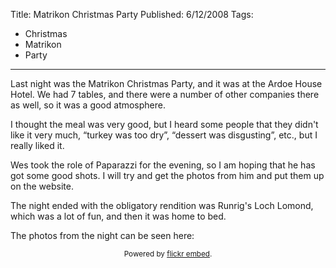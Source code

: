 Title: Matrikon Christmas Party
Published: 6/12/2008
Tags:
- Christmas
- Matrikon
- Party
---

Last night was the Matrikon Christmas Party, and it was at the Ardoe House Hotel. We had 7 tables, and there were a number of other companies there as well, so it was a good atmosphere.

I thought the meal was very good, but I heard some people that they didn't like it very much, “turkey was too dry”, “dessert was disgusting”, etc., but I really liked it.

Wes took the role of Paparazzi for the evening, so I am hoping that he has got some good shots. I will try and get the photos from him and put them up on the website.

The night ended with the obligatory rendition was Runrig's Loch Lomond, which was a lot of fun, and then it was home to bed.

The photos from the night can be seen here:

<div id="flickrembed"></div><small style="display: block; text-align: center; margin: 0 auto;">Powered by <a href="https://flickrembed.com">flickr embed</a>.</small>

<script src="https://flickrembed.com/embed_v2.js.php?source=flickr&layout=responsive&input=72157676066721652&sort=0&by=album&theme=default&scale=fit&skin=default&id=5850544461b40"></script>
